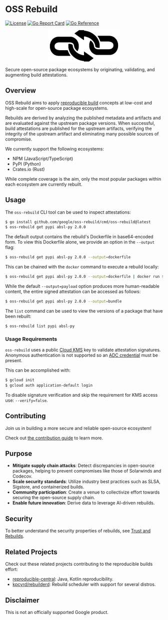 # OSS Rebuild

[![License](https://img.shields.io/badge/License-Apache%202.0-blue.svg)](https://github.com/google/oss-rebuild/blob/main/LICENSE)
[![Go Report Card](https://goreportcard.com/badge/google/oss-rebuild)](https://goreportcard.com/report/google/oss-rebuild)
[![Go Reference](https://pkg.go.dev/badge/github.com/google/oss-rebuild.svg)](https://pkg.go.dev/github.com/google/oss-rebuild)

<div align="center">
  <picture>
    <!--TODO: Add a dark-themed logo -->
    <source media="(prefers-color-scheme: dark)" srcset="site/logo.svg">
    <source media="(prefers-color-scheme: light)" srcset="site/logo.svg">
    <img alt="OSS Rebuild logo" src="site/logo.svg" height="100" width="230">
  </picture>
</div>

Secure open-source package ecosystems by originating, validating, and augmenting
build attestations.

## Overview

OSS Rebuild aims to apply [reproducible build](https://reproducible-builds.org/)
concepts at low-cost and high-scale for open-source package ecosystems.

Rebuilds are derived by analyzing the published metadata and artifacts and are
evaluated against the upstream package versions. When successful, build
attestations are published for the upstream artifacts, verifying the integrity
of the upstream artifact and eliminating many possible sources of compromise.

We currently support the following ecosystems:

- NPM (JavaScript/TypeScript)
- PyPI (Python)
- Crates.io (Rust)

While complete coverage is the aim, only the most popular packages within each
ecosystem are currently rebuilt.

## Usage

The `oss-rebuild` CLI tool can be used to inspect attestations:

```bash
$ go install github.com/google/oss-rebuild/cmd/oss-rebuild@latest
$ oss-rebuild get pypi absl-py 2.0.0
```

The default output contains the rebuild's Dockerfile in base64-encoded form. To
view this Dockerfile alone, we provide an option in the `--output` flag:

```bash
$ oss-rebuild get pypi absl-py 2.0.0 --output=dockerfile
```

This can be chained with the `docker` command to execute a rebuild locally:

```bash
$ oss-rebuild get pypi absl-py 2.0.0 --output=dockerfile | docker run $(docker buildx build -q -)
```

While the default `--output=payload` option produces more human-readable
content, the entire signed attestation can be accessed as follows:

```bash
$ oss-rebuild get pypi absl-py 2.0.0 --output=bundle
```

The `list` command can be used to view the versions of a package that have been
rebuilt:

```bash
$ oss-rebuild list pypi absl-py
```

### Usage Requirements

`oss-rebuild` uses a public [Cloud KMS](https://cloud.google.com/kms/docs) key to validate attestation signatures.
Anonymous authentication is not supported so an [ADC credential](https://cloud.google.com/docs/authentication/set-up-adc-local-dev-environment) must be present.

This can be accomplished with:

```bash
$ gcloud init
$ gcloud auth application-default login
```

To disable signature verification and skip the requirement for KMS access use: `--verify=false`.

## Contributing

Join us in building a more secure and reliable open-source ecosystem!

Check out [the contribution guide](./CONTRIBUTING.md) to learn more.

## Purpose

- **Mitigate supply chain attacks**: Detect discrepancies in open-source
  packages, helping to prevent compromises like those of Solarwinds and
  Codecov.
- **Scale security standards**: Utilize industry best practices such as SLSA,
  Sigstore, and containerized builds.
- **Community participation**: Create a venue to collectivize effort towards
  securing the open-source supply chain.
- **Enable future innovation**: Derive data to leverage AI-driven rebuilds.

## Security

To better understand the security properties of rebuilds, see
[Trust and Rebuilds](./docs/trust.md).

## Related Projects

Check out these related projects contributing to the reproducible builds effort:

- [reproducible-central](https://github.com/jvm-repo-rebuild/reproducible-central):
  Java, Kotlin reproducibility.
- [kpcyrd/rebuilderd](https://github.com/kpcyrd/rebuilderd): Rebuild scheduler
  with support for several distros.

## Disclaimer

This is not an officially supported Google product.
